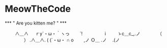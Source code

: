 # MeowTheCode
*** " Are you kitten me? " ***

 　　  ∧＿∧
　 ｒy´・ω・｀ヽっ
　　`!　　　　　i
　　 ゝc＿c_,.ノ
　　    　 （
　　　　  ）
  .∧＿∧.  (
(´・ω・ ∩
o　　 ,ノ
Ｏ＿ .ノ
　.(ノ